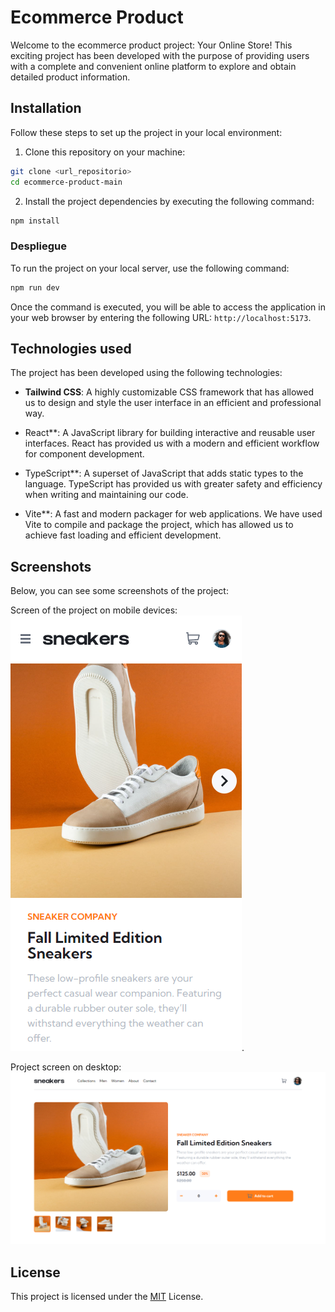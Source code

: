 # Ecommerce Product

Welcome to the ecommerce product project: Your Online Store! This exciting project has been developed with the purpose of providing users with a complete and convenient online platform to explore and obtain detailed product information.
## Installation
Follow these steps to set up the project in your local environment:

1. Clone this repository on your machine:
```bash
git clone <url_repositorio>
cd ecommerce-product-main
```
2. Install the project dependencies by executing the following command:
```bash
npm install
```
### Despliegue
To run the project on your local server, use the following command:
```bash
npm run dev
```

Once the command is executed, you will be able to access the application in your web browser by entering the following URL: `http://localhost:5173`.

## Technologies used
The project has been developed using the following technologies:

- **Tailwind CSS**: A highly customizable CSS framework that has allowed us to design and style the user interface in an efficient and professional way.

- React**: A JavaScript library for building interactive and reusable user interfaces. React has provided us with a modern and efficient workflow for component development.

- TypeScript**: A superset of JavaScript that adds static types to the language. TypeScript has provided us with greater safety and efficiency when writing and maintaining our code.

- Vite**: A fast and modern packager for web applications. We have used Vite to compile and package the project, which has allowed us to achieve fast loading and efficient development.

## Screenshots
Below, you can see some screenshots of the project:

Screen of the project on mobile devices:
![Project screen on mobile devices](./src/assets/ecommerce-mobile.png).

Project screen on desktop:
![Desktop project screenshot](./src/assets/ecommerce-desktop.png)

## License
This project is licensed under the [MIT](LICENSE) License.